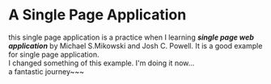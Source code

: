 # A Single Page Application #

this single page application is a practice when I learning ***single page web application*** by Michael S.Mikowski and Josh C. Powell. It is a good example for single page application.                   
I changed something of this example. I'm doing it now...     
a fantastic journey~~~
